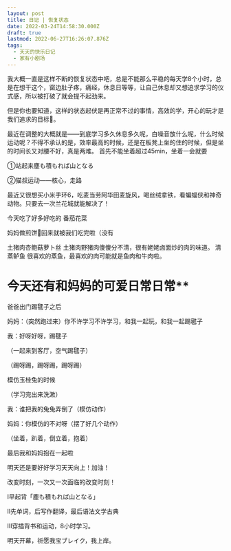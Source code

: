 ```yaml
---
layout: post
title: 日记 | 恢复状态
date: 2022-03-24T14:58:30.000Z
draft: true
lastmod: 2022-06-27T16:26:07.876Z
tags:
  - 天天的快乐日记
  - 家有小剧场
---
```

我大概一直是这样不断的恢复状态中吧，总是不能那么平稳的每天学8个小时，总是在想干这个，窗边肚子疼，痛经，休息日等等，让自己休息却又想追求学习的仪式感，所以被打破了就会提不起劲来。

但是你也要知道，这样的状态起伏是再正常不过的事情，高效的学，开心的玩才是我们追求的目标🎯。

最近在调整的大概就是——到底学习多久休息多久呢，白噪音放什么呢，什么时候运动呢？不得不承认的是，效率最高的时候，还是在板凳上坐的住的时候，但是坐的时间长又对腰不好，真是两难。
首先不能坐着超过45min，坐着一会就要

①站起来塵も積もれば山となる

②猫叔运动——核心，走路

最近又很想买小米手环6，吃麦当劳阿华田麦旋风，喝丝绒拿铁，看蝙蝠侠和神奇动物。只要去一次兰花城就能解决了！

今天吃了好多好吃的
番茄花菜

妈妈做煎饼🌯回来就被我们吃完啦（没有

土猪肉杏鲍菇萝卜丝
土猪肉野猪肉傻傻分不清，很有姥姥卤面炒的肉的味道。
清蒸鲈鱼
很喜欢的蒸鱼，最喜欢的肉可能就是鱼肉和牛肉啦。

# 今天还有和妈妈的可爱日常日常**

爸爸出门踢毽子之后

妈妈：（突然跑过来）你不许学习不许学习，和我一起玩，和我一起踢毽子

我：好呀好呀，踢毽子

（一起来到客厅，空气踢毽子）

（踢呀踢，踢呀踢，踢呀踢）

模仿玉桂兔的时候

（学习完出来洗漱）

我：谁把我的兔兔弄倒了（模仿动作）

妈妈：你模仿的不对呀（摆了好几个动作）

（坐着，趴着，倒立着，抱着）

最后我和妈妈抱在一起啦


明天还是要好好学习天天向上！加油！

改变时刻，一次又一次面临的改变时刻！

Ⅰ早起背「塵も積もれば山となる」

Ⅱ先单词，后写作翻译，最后语法文学古典

Ⅲ穿插背书和运动，8小时学习。

明天开幕，祈愿我宝ブレイク，我上岸。